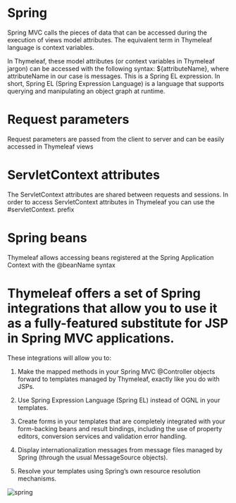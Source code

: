 
# Spring

Spring MVC calls the pieces of data that can be accessed during the execution of views model attributes. The equivalent term in Thymeleaf language is context variables.

In Thymeleaf, these model attributes (or context variables in Thymeleaf jargon) can be accessed with the following syntax: ${attributeName}, where attributeName in our case is messages. This is a Spring EL expression. In short, Spring EL (Spring Expression Language) is a language that supports querying and manipulating an object graph at runtime.


# Request parameters
Request parameters are passed from the client to server and can be easily accessed in Thymeleaf views
 
 
 # ServletContext attributes
The ServletContext attributes are shared between requests and sessions. In order to access ServletContext attributes in Thymeleaf you can use the #servletContext. prefix


# Spring beans
Thymeleaf allows accessing beans registered at the Spring Application Context with the @beanName syntax

# Thymeleaf offers a set of Spring integrations that allow you to use it as a fully-featured substitute for JSP in Spring MVC applications.

These integrations will allow you to:

1. Make the mapped methods in your Spring MVC @Controller objects forward to templates managed by Thymeleaf, exactly like you do with JSPs.

2. Use Spring Expression Language (Spring EL) instead of OGNL in your templates.

3. Create forms in your templates that are completely integrated with your form-backing beans and result bindings, including the use of property editors, conversion services and validation error handling.

4. Display internationalization messages from message files managed by Spring (through the usual MessageSource objects).

5. Resolve your templates using Spring’s own resource resolution mechanisms.


![spring](https://user-images.githubusercontent.com/79080942/125173545-9c7bcd00-e1c8-11eb-96ad-43f48c859d27.JPG)

